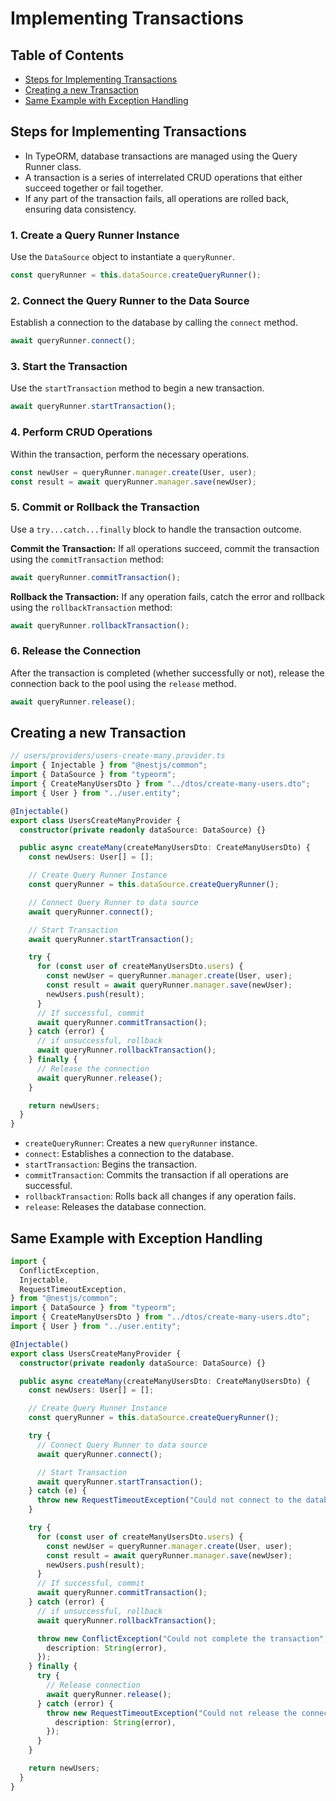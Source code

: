 # Implementing Transactions

## Table of Contents

- [Steps for Implementing Transactions](#steps-for-implementing-transactions)
- [Creating a new Transaction](#creating-a-new-transaction)
- [Same Example with Exception Handling](#same-example-with-exception-handling)

## Steps for Implementing Transactions

- In TypeORM, database transactions are managed using the Query Runner class.
- A transaction is a series of interrelated CRUD operations that either succeed together or fail together.
- If any part of the transaction fails, all operations are rolled back, ensuring data consistency.

### 1. Create a Query Runner Instance

Use the `DataSource` object to instantiate a `queryRunner`.

```ts
const queryRunner = this.dataSource.createQueryRunner();
```

### 2. Connect the Query Runner to the Data Source

Establish a connection to the database by calling the `connect` method.

```ts
await queryRunner.connect();
```

### 3. Start the Transaction

Use the `startTransaction` method to begin a new transaction.

```ts
await queryRunner.startTransaction();
```

### 4. Perform CRUD Operations

Within the transaction, perform the necessary operations.

```ts
const newUser = queryRunner.manager.create(User, user);
const result = await queryRunner.manager.save(newUser);
```

### 5. Commit or Rollback the Transaction

Use a `try...catch...finally` block to handle the transaction outcome.

**Commit the Transaction:** If all operations succeed, commit the transaction using the `commitTransaction` method:

```ts
await queryRunner.commitTransaction();
```

**Rollback the Transaction:** If any operation fails, catch the error and rollback using the `rollbackTransaction` method:

```ts
await queryRunner.rollbackTransaction();
```

### 6. Release the Connection

After the transaction is completed (whether successfully or not), release the connection back to the pool using the `release` method.

```ts
await queryRunner.release();
```

## Creating a new Transaction

```ts
// users/providers/users-create-many.provider.ts
import { Injectable } from "@nestjs/common";
import { DataSource } from "typeorm";
import { CreateManyUsersDto } from "../dtos/create-many-users.dto";
import { User } from "../user.entity";

@Injectable()
export class UsersCreateManyProvider {
  constructor(private readonly dataSource: DataSource) {}

  public async createMany(createManyUsersDto: CreateManyUsersDto) {
    const newUsers: User[] = [];

    // Create Query Runner Instance
    const queryRunner = this.dataSource.createQueryRunner();

    // Connect Query Runner to data source
    await queryRunner.connect();

    // Start Transaction
    await queryRunner.startTransaction();

    try {
      for (const user of createManyUsersDto.users) {
        const newUser = queryRunner.manager.create(User, user);
        const result = await queryRunner.manager.save(newUser);
        newUsers.push(result);
      }
      // If successful, commit
      await queryRunner.commitTransaction();
    } catch (error) {
      // if unsuccessful, rollback
      await queryRunner.rollbackTransaction();
    } finally {
      // Release the connection
      await queryRunner.release();
    }

    return newUsers;
  }
}
```

- `createQueryRunner`: Creates a new `queryRunner` instance.
- `connect`: Establishes a connection to the database.
- `startTransaction`: Begins the transaction.
- `commitTransaction`: Commits the transaction if all operations are successful.
- `rollbackTransaction`: Rolls back all changes if any operation fails.
- `release`: Releases the database connection.

## Same Example with Exception Handling

```ts
import {
  ConflictException,
  Injectable,
  RequestTimeoutException,
} from "@nestjs/common";
import { DataSource } from "typeorm";
import { CreateManyUsersDto } from "../dtos/create-many-users.dto";
import { User } from "../user.entity";

@Injectable()
export class UsersCreateManyProvider {
  constructor(private readonly dataSource: DataSource) {}

  public async createMany(createManyUsersDto: CreateManyUsersDto) {
    const newUsers: User[] = [];

    // Create Query Runner Instance
    const queryRunner = this.dataSource.createQueryRunner();

    try {
      // Connect Query Runner to data source
      await queryRunner.connect();

      // Start Transaction
      await queryRunner.startTransaction();
    } catch (e) {
      throw new RequestTimeoutException("Could not connect to the database");
    }

    try {
      for (const user of createManyUsersDto.users) {
        const newUser = queryRunner.manager.create(User, user);
        const result = await queryRunner.manager.save(newUser);
        newUsers.push(result);
      }
      // If successful, commit
      await queryRunner.commitTransaction();
    } catch (error) {
      // if unsuccessful, rollback
      await queryRunner.rollbackTransaction();

      throw new ConflictException("Could not complete the transaction", {
        description: String(error),
      });
    } finally {
      try {
        // Release connection
        await queryRunner.release();
      } catch (error) {
        throw new RequestTimeoutException("Could not release the connection", {
          description: String(error),
        });
      }
    }

    return newUsers;
  }
}
```
